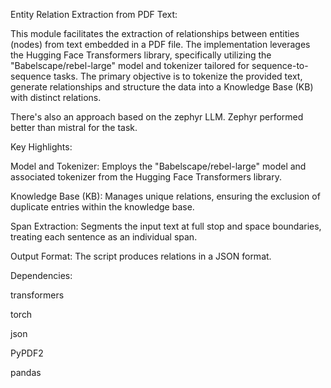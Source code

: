 Entity Relation Extraction from PDF Text:

This module facilitates the extraction of relationships between entities (nodes) from text embedded in a PDF file. The implementation leverages the Hugging Face Transformers library, specifically utilizing the "Babelscape/rebel-large" model and tokenizer tailored for sequence-to-sequence tasks. The primary objective is to tokenize the provided text, generate relationships and structure the data into a Knowledge Base (KB) with distinct relations.

There's also an approach based on the zephyr LLM. Zephyr performed better than mistral for the task.

Key Highlights:

Model and Tokenizer: Employs the "Babelscape/rebel-large" model and associated tokenizer from the Hugging Face Transformers library.

Knowledge Base (KB): Manages unique relations, ensuring the exclusion of duplicate entries within the knowledge base.

Span Extraction: Segments the input text at full stop and space boundaries, treating each sentence as an individual span.

Output Format: The script produces relations in a JSON format.

Dependencies:

transformers

torch

json

PyPDF2

pandas




